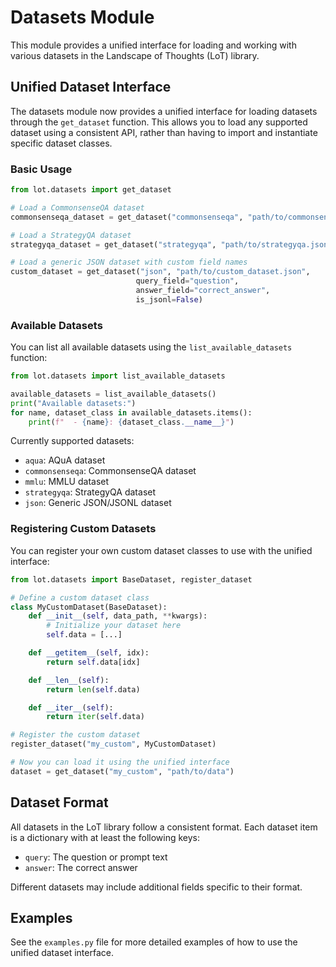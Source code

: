 # Datasets Module

This module provides a unified interface for loading and working with various datasets in the Landscape of Thoughts (LoT) library.

## Unified Dataset Interface

The datasets module now provides a unified interface for loading datasets through the `get_dataset` function. This allows you to load any supported dataset using a consistent API, rather than having to import and instantiate specific dataset classes.

### Basic Usage

```python
from lot.datasets import get_dataset

# Load a CommonsenseQA dataset
commonsenseqa_dataset = get_dataset("commonsenseqa", "path/to/commonsenseqa.jsonl")

# Load a StrategyQA dataset
strategyqa_dataset = get_dataset("strategyqa", "path/to/strategyqa.json")

# Load a generic JSON dataset with custom field names
custom_dataset = get_dataset("json", "path/to/custom_dataset.json",
                            query_field="question",
                            answer_field="correct_answer",
                            is_jsonl=False)
```

### Available Datasets

You can list all available datasets using the `list_available_datasets` function:

```python
from lot.datasets import list_available_datasets

available_datasets = list_available_datasets()
print("Available datasets:")
for name, dataset_class in available_datasets.items():
    print(f"  - {name}: {dataset_class.__name__}")
```

Currently supported datasets:

- `aqua`: AQuA dataset
- `commonsenseqa`: CommonsenseQA dataset
- `mmlu`: MMLU dataset
- `strategyqa`: StrategyQA dataset
- `json`: Generic JSON/JSONL dataset

### Registering Custom Datasets

You can register your own custom dataset classes to use with the unified interface:

```python
from lot.datasets import BaseDataset, register_dataset

# Define a custom dataset class
class MyCustomDataset(BaseDataset):
    def __init__(self, data_path, **kwargs):
        # Initialize your dataset here
        self.data = [...]

    def __getitem__(self, idx):
        return self.data[idx]

    def __len__(self):
        return len(self.data)

    def __iter__(self):
        return iter(self.data)

# Register the custom dataset
register_dataset("my_custom", MyCustomDataset)

# Now you can load it using the unified interface
dataset = get_dataset("my_custom", "path/to/data")
```

## Dataset Format

All datasets in the LoT library follow a consistent format. Each dataset item is a dictionary with at least the following keys:

- `query`: The question or prompt text
- `answer`: The correct answer

Different datasets may include additional fields specific to their format.

## Examples

See the `examples.py` file for more detailed examples of how to use the unified dataset interface.
